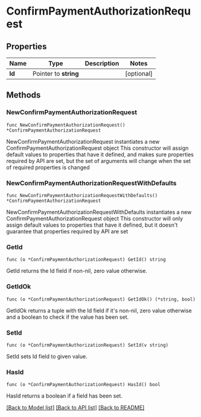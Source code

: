 # ConfirmPaymentAuthorizationRequest

## Properties

Name | Type | Description | Notes
------------ | ------------- | ------------- | -------------
**Id** | Pointer to **string** |  | [optional] 

## Methods

### NewConfirmPaymentAuthorizationRequest

`func NewConfirmPaymentAuthorizationRequest() *ConfirmPaymentAuthorizationRequest`

NewConfirmPaymentAuthorizationRequest instantiates a new ConfirmPaymentAuthorizationRequest object
This constructor will assign default values to properties that have it defined,
and makes sure properties required by API are set, but the set of arguments
will change when the set of required properties is changed

### NewConfirmPaymentAuthorizationRequestWithDefaults

`func NewConfirmPaymentAuthorizationRequestWithDefaults() *ConfirmPaymentAuthorizationRequest`

NewConfirmPaymentAuthorizationRequestWithDefaults instantiates a new ConfirmPaymentAuthorizationRequest object
This constructor will only assign default values to properties that have it defined,
but it doesn't guarantee that properties required by API are set

### GetId

`func (o *ConfirmPaymentAuthorizationRequest) GetId() string`

GetId returns the Id field if non-nil, zero value otherwise.

### GetIdOk

`func (o *ConfirmPaymentAuthorizationRequest) GetIdOk() (*string, bool)`

GetIdOk returns a tuple with the Id field if it's non-nil, zero value otherwise
and a boolean to check if the value has been set.

### SetId

`func (o *ConfirmPaymentAuthorizationRequest) SetId(v string)`

SetId sets Id field to given value.

### HasId

`func (o *ConfirmPaymentAuthorizationRequest) HasId() bool`

HasId returns a boolean if a field has been set.


[[Back to Model list]](../README.md#documentation-for-models) [[Back to API list]](../README.md#documentation-for-api-endpoints) [[Back to README]](../README.md)


